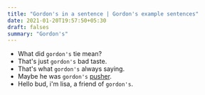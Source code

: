 ```yaml
---
title: "Gordon's in a sentence | Gordon's example sentences"
date: 2021-01-20T19:57:50+05:30
draft: falses
summary: "Gordon's"
---
```

- What did `gordon's` tie mean?
- That's just `gordon's` bad taste.
- That's what `gordon's` always saying.
- Maybe he was `gordon's` <u>pusher</u>.
- Hello bud, i'm lisa, a friend of `gordon's`.
                 
